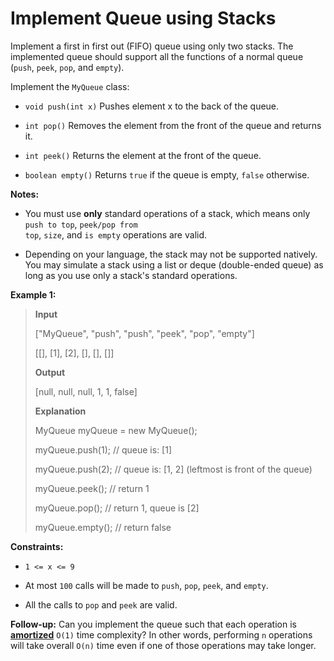# Implement Queue using Stacks

Implement a first in first out (FIFO) queue using only two stacks. The implemented queue should support all the functions of a normal queue (<code>push</code>, <code>peek</code>, <code>pop</code>, and <code>empty</code>).

Implement the <code>MyQueue</code> class:

- <code>void push(int x)</code> Pushes element x to the back of the queue.

- <code>int pop()</code> Removes the element from the front of the queue and returns it.

- <code>int peek()</code> Returns the element at the front of the queue.

- <code>boolean empty()</code> Returns <code>true</code> if the queue is empty, <code>false</code> otherwise.

**Notes:**

- You must use **only** standard operations of a stack, which means only <code>push to top</code>, <code>peek/pop from top</code>, <code>size</code>, and <code>is empty</code> operations are valid.

- Depending on your language, the stack may not be supported natively. You may simulate a stack using a list or deque (double-ended queue) as long as you use only a stack's standard operations.


**Example 1:**
>
> **Input**
>
> ["MyQueue", "push", "push", "peek", "pop", "empty"]
>
> [[], [1], [2], [], [], []]
>
> **Output**
>
> [null, null, null, 1, 1, false]
>
> **Explanation**
>
> MyQueue myQueue = new MyQueue();
>
> myQueue.push(1); // queue is: [1]
>
> myQueue.push(2); // queue is: [1, 2] (leftmost is front of the queue)
>
> myQueue.peek(); // return 1
>
> myQueue.pop(); // return 1, queue is [2]
>
> myQueue.empty(); // return false


**Constraints:**

- <code>1 &lt;= x &lt;= 9</code>

- At most <code>100</code>&nbsp;calls will be made to <code>push</code>, <code>pop</code>, <code>peek</code>, and <code>empty</code>.

- All the calls to <code>pop</code> and <code>peek</code> are valid.


**Follow-up:** Can you implement the queue such that each operation is **<a href="https://en.wikipedia.org/wiki/Amortized_analysis" target="_blank">amortized</a>** <code>O(1)</code> time complexity? In other words, performing <code>n</code> operations will take overall <code>O(n)</code> time even if one of those operations may take longer.
